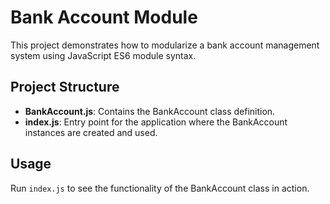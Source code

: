 # Bank Account Module

This project demonstrates how to modularize a bank account management system using JavaScript ES6 module syntax.

## Project Structure

- **BankAccount.js**: Contains the BankAccount class definition.
- **index.js**: Entry point for the application where the BankAccount instances are created and used.

## Usage

Run `index.js` to see the functionality of the BankAccount class in action.
